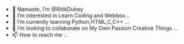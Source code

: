 - 👋 Namaste, I’m @RitikDubey
- 👀 I’m interested in Learn Coding and Webbox...
- 🌱 I’m currently learning Python,HTML,C,C++ ...
- 💞️ I’m looking to collaborate on My Own Passion Creative Things  ...
- 📫 How to reach me ...

<!---
Ritik4038/Ritik4038 is a ✨ special ✨ repository because its `README.md` (this file) appears on your GitHub profile.
You can click the Preview link to take a look at your changes.
--->
